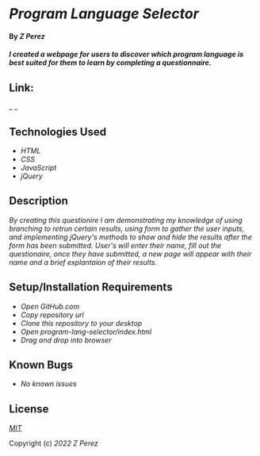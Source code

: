 # _Program Language Selector_

#### By _**Z Perez**_

#### _I created a webpage for users to discover which program language is best suited for them to learn by completing a questionnaire._

## Link:
_ _

## Technologies Used

* _HTML_
* _CSS_
* _JavaScript_
* _jQuery_

## Description

_By creating this questionire I am demonstrating my knowledge of using branching to retrun certain results, using form to gather the user inputs, and implementing jQuery's methods to show and hide the results after the form has been submitted. User's will enter their name, fill out the questionaire, once they have submitted, a new page will appear with their name and a brief explantaion of their results._

## Setup/Installation Requirements

* _Open GitHub.com_
* _Copy repository url_
* _Clone this repository to your desktop_
* _Open program-lang-selector/index.html_
* _Drag and drop into browser_


## Known Bugs

* _No known issues_

## License

_[MIT](https://en.wikipedia.org/wiki/MIT_License)_

Copyright (c) _2022_ _Z Perez_

